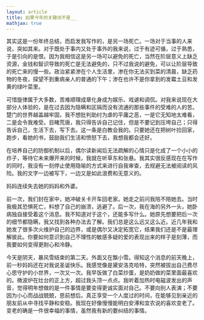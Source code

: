 ```yaml
---
layout: article
title: 如果今年的关键词不是__
mathjax: true
---
```


其实这是一份年终总结，而启发我写作的，是另一场死亡。一场对于当事的人来说，突如其来。对于既处于事内又处于事外的我来说，过于有迹可循，过于熟悉，于是引向的是恨。因为我相信这是另一场可以避免的死亡，当然在阶层意义上缺乏资源，金钱和智识导致的死亡是无法避免的，只不过我说的避免，可以让阶层导致的死亡来的慢一些。政治紧紧渗在个人生活里，渗在你无法买到菜的清晨，缺乏药物的冬夜，探望不到重病亲人的普通的下午；渗在也许不是你拿到的发霉土豆和发黄的绿叶菜里。
  
可惜旋律属于大多数，苦难顺理成章化身成为娱乐、戏谑和调侃。对我来说现在大部分人体验的，是在过去因为隐瞒和区隔而没有流通的那些事件的受难的人的苦。楚门的世界越盖越牢固，我不想批判助纣为虐的平庸之恶，一是它无知地太难看，二是会令我难受。目睹荒唐，我只得告诉自己记住，但是不要记到压垮自己；只得告诉自己，生活下去，写下去。这一条是白教会我的。只要她还在把树叶捡回家，跑步，看她的书，鼓励我们生活和愤怒下去，我想我都会还好。  
  
在培养自己的防御机制以后，偶尔读新闻后无法疏解的心情只是化成了一个小小的疖子，等待它未来爆开来的时候，我就在听草东和张悬。我其实很反感现在在写作的同时，我没有一刻停止使用隐喻的方式来进行自我审查，去规避无法被阅读的风险。我的文字一边被写下，一边又是如此浪费和无意义的。  
  
妈妈连续失去她的妈妈和外婆。  
  
前一次，我们封在家中，她冲破关卡开车回老家。她走之前问我陪不陪她去。当时我极其恐惧死亡，料想了自己的崩溃，逃避了。后一次，我在海的另外一头，她卧病独自接受着这个消息。我不知道对于这个，还能多写什么。她原先想要把后一次的细节都隐瞒，我又找到各种办法去了解。我们总是这么远又这么近。近几年我和她发了很多次火维护自己的边界，或是偶尔又决定拓宽它，结果我们还是不是最理解彼此。你要如何意识到自己不理性的敏感多疑的爱的表现出来的样子是刻薄，而我要如何变得更耐心和冷静。  
  
今天是阴天，暴风雪结束的第二天。外面又在飘小雪。得知这个消息的前天晚上，前一秒妈妈还在对我说圣诞快乐。我感觉像是黛安洛克哈特，突然被拔出自己费尽心思守护的小世界，一次又一次。我早饭做了白菜炒蛋，是奶奶做的菜里面最喜欢的。微波炉在灶台的正上方，超过我头顶一点点。我听着加热时电磁波发出的声音，觉得明年想做的是一件事情是要变得更诚实面对自己。不要向别人表演；不要因为小心而战战兢兢，思前想后。真正享受一个人度过的时间，在能够见到亲近的朋友前从中寻找平静和安稳。我现在好像慢慢能明白安溥和宜农说的喜欢变老了。变老的确是一件很幸福的事情，虽然我有新的要纠结的事情。
